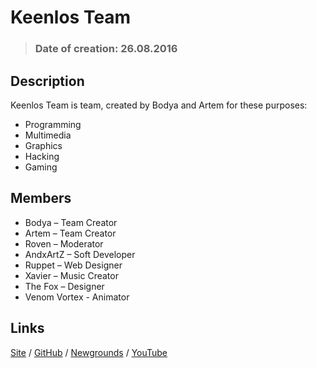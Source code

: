 # Keenlos Team

> ### Date of creation: 26.08.2016

## Description

Keenlos Team is team, created by Bodya and Artem for these purposes:
* Programming
* Multimedia
* Graphics
* Hacking
* Gaming

## Members

* Bodya – Team Creator
* Artem – Team Creator
* Roven – Moderator
* AndxArtZ – Soft Developer
* Ruppet – Web Designer
* Xavier – Music Creator
* The Fox – Designer
* Venom Vortex - Animator

## Links

[Site](http://keenlos.ueuo.com) / 
[GitHub](https://github.com/Keenlos) / 
[Newgrounds](https://keenlos.newgrounds.com) / 
[YouTube](https://www.youtube.com/channel/UCtCEhGtp5G5HMD4ONLtFjgg)
